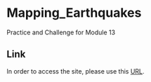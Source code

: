 # Mapping_Earthquakes
Practice and Challenge for Module 13

## Link
In order to access the site, please use this [URL](https://itgotworse26.github.io/Mapping_Earthquakes/).

